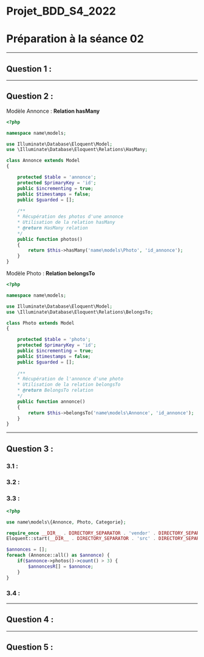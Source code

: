 # Projet_BDD_S4_2022

# Préparation à la séance 02

---

## Question 1 :

---

## Question 2 :

Modèle Annonce : **Relation hasMany**

```php
<?php

namespace name\models;

use Illuminate\Database\Eloquent\Model;
use \Illuminate\Database\Eloquent\Relations\HasMany;

class Annonce extends Model
{

    protected $table = 'annonce';
    protected $primaryKey = 'id';
    public $incrementing = true;
    public $timestamps = false;
    public $guarded = [];
    
    /**
    * Récupération des photos d'une annonce 
    * Utilisation de la relation hasMany 
    * @return HasMany relation
    */
    public function photos()
    {
        return $this->hasMany('name\models\Photo', 'id_annonce');
    }
}
```

Modèle Photo : **Relation belongsTo**

```php
<?php

namespace name\models;

use Illuminate\Database\Eloquent\Model;
use \Illuminate\Database\Eloquent\Relations\BelongsTo;

class Photo extends Model
{

    protected $table = 'photo';
    protected $primaryKey = 'id';
    public $incrementing = true;
    public $timestamps = false;
    public $guarded = [];
    
    /**
    * Récupération de l'annonce d'une photo  
    * Utilisation de la relation belongsTo 
    * @return BelongsTo relation
    */
    public function annonce()
    {
        return $this->belongsTo('name\models\Annonce', 'id_annonce');
    }
}
```

---

## Question 3 :

### 3.1 :

### 3.2 :

### 3.3 :

```php
<?php

use name\models\{Annonce, Photo, Categorie};

require_once __DIR__ . DIRECTORY_SEPARATOR . 'vendor' . DIRECTORY_SEPARATOR . 'autoload.php';
Eloquent::start(__DIR__ . DIRECTORY_SEPARATOR . 'src' . DIRECTORY_SEPARATOR . 'conf' . DIRECTORY_SEPARATOR . 'conf.ini');

$annonces = [];
foreach (Annonce::all() as $annonce) {
    if($annonce->photos()->count() > 3) {
        $annoncesR[] = $annonce;
    }
}
```

### 3.4 :

---

## Question 4 :

---

## Question 5 :

